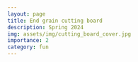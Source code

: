 ```yaml
---
layout: page
title: End grain cutting board
description: Spring 2024
img: assets/img/cutting_board_cover.jpg
importance: 2
category: fun
---
```

